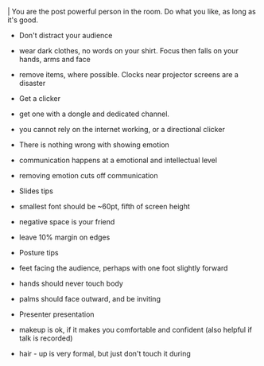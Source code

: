 
| You are the post powerful person in the room. Do what you like, as long as it's good.


 - Don't distract your audience 
  - wear dark clothes, no words on your shirt. Focus then falls on your hands, arms and face
  - remove items, where possible. Clocks near projector screens are a disaster

 - Get a clicker
  - get one with a dongle and dedicated channel. 
  - you cannot rely on the internet working, or a directional clicker

 - There is nothing wrong with showing emotion
  - communication happens at a emotional and intellectual level
  - removing emotion cuts off communication

 - Slides tips
  - smallest font should be ~60pt, fifth of screen height 
  - negative space is your friend
  - leave 10% margin on edges

 - Posture tips
  - feet facing the audience, perhaps with one foot slightly forward
  - hands should never touch body
  - palms should face outward, and be inviting

 - Presenter presentation
  - makeup is ok, if it makes you comfortable and confident (also helpful if talk is recorded)
  - hair - up is very formal, but just don't touch it during
